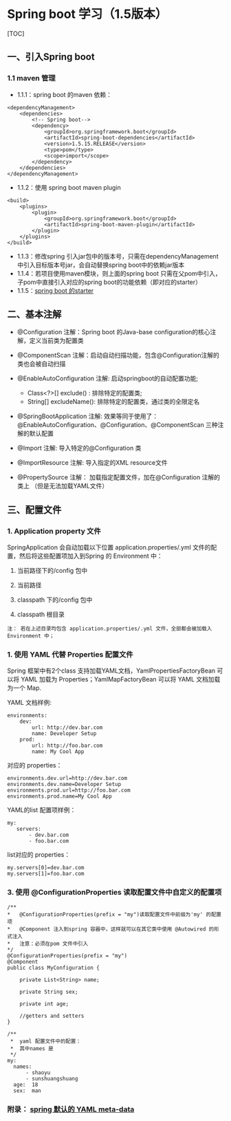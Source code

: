 # Spring boot 学习（1.5版本）
[TOC]

## 一、引入Spring boot
### 1.1 maven 管理
+ 1.1.1：spring boot 的maven 依赖：
```
<dependencyManagement> 
	<dependencies>
		<!-- Spring boot-->
		<dependency>
			<groupId>org.springframework.boot</groupId>
		 	<artifactId>spring-boot-dependencies</artifactId>
			<version>1.5.15.RELEASE</version>
			<type>pom</type>
			<scope>import</scope>
		</dependency>
	</dependencies>
</dependencyManagement>
```
+ 1.1.2：使用 spring boot maven plugin
```
<build>
    <plugins>
        <plugin>
            <groupId>org.springframework.boot</groupId>
            <artifactId>spring-boot-maven-plugin</artifactId>
        </plugin>
    </plugins>
</build>
```
+ 1.1.3：修改spring 引入jar包中的版本号，只需在dependencyManagement 中引入目标版本号jar，会自动替换spring boot中的依赖jar版本
+ 1.1.4：若项目使用maven模块，则上面的spring boot 只需在父pom中引入，子pom中直接引入对应的spring boot的功能依赖（即对应的starter）
+ 1.1.5：[spring boot 的starter](https://docs.spring.io/spring-boot/docs/1.5.16.RELEASE/reference/htmlsingle/#using-boot-starter)

## 二、基本注解
+ \@Configuration 注解：Spring boot 的Java-base configuration的核心注解，定义当前类为配置类

+ \@ComponentScan 注解：启动自动扫描功能，包含@Configuration注解的类也会被自动扫描

+ \@EnableAutoConfiguration 注解: 启动springboot的自动配置功能; 
	+ Class<?>[] exclude() : 排除特定的配置类; 
	+ String[] excludeName(): 排除特定的配置类，通过类的全限定名

+ \@SpringBootApplication 注解: 效果等同于使用了：\@EnableAutoConfiguration、\@Configuration、\@ComponentScan 三种注解的默认配置

+ \@Import 注解: 导入特定的@Configuration 类

+ \@ImportResource 注解: 导入指定的XML resource文件 

+ \@PropertySource 注解： 加载指定配置文件，加在\@Configuration 注解的类上 （但是无法加载YAML文件）

## 三、配置文件
### 1. Application property 文件
SpringApplication 会自动加载以下位置 application.properties/.yml 文件的配置，然后将这些配置项加入到Spring 的 Environment 中：

1. 当前路径下的/config 包中

2. 当前路径

3. classpath 下的/config 包中

4. classpath 根目录

`
注： 若在上述目录均包含 application.properties/.yml 文件，全部都会被加载入 Environment 中；
`

### 1. 使用 YAML 代替 Properties 配置文件
Spring 框架中有2个class 支持加载YAML文档，YamlPropertiesFactoryBean 可以将 YAML 加载为 Properties；YamlMapFactoryBean 可以将 YAML 文档加载为一个 Map.

YAML 文档样例:
```
environments:
    dev:
        url: http://dev.bar.com
        name: Developer Setup
    prod:
        url: http://foo.bar.com
        name: My Cool App
```

对应的 properties：
```
environments.dev.url=http://dev.bar.com
environments.dev.name=Developer Setup
environments.prod.url=http://foo.bar.com
environments.prod.name=My Cool App
```
YAML的list 配置项样例：
```
my:
   servers:
       - dev.bar.com
       - foo.bar.com
```
list对应的 properties：
```
my.servers[0]=dev.bar.com
my.servers[1]=foo.bar.com
```


### 3. 使用 \@ConfigurationProperties 读取配置文件中自定义的配置项
```
/**
*	@ConfigurationProperties(prefix = "my")读取配置文件中前缀为'my' 的配置项
*   @Component 注入到spring 容器中，这样就可以在其它类中使用 @Autowired 的形式注入
*   注意：必须在pom 文件中引入
*/
@ConfigurationProperties(prefix = "my")
@Component 
public class MyConfiguration {

    private List<String> name;

    private String sex;

    private int age;

    //getters and setters
}

/**
 *	yaml 配置文件中的配置：
 *	其中names 是
 */
my:
  names:
      - shaoyu
      - sunshuangshuang
  age:  18
  sex:  man

```

### 附录： [spring 默认的 YAML meta-data](!https://docs.spring.io/spring-boot/docs/1.5.16.RELEASE/reference/htmlsingle/#configuration-metadata)

